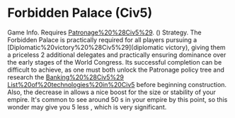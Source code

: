 # Forbidden Palace (Civ5)

Game Info.
Requires [Patronage%20%28Civ5%29](Patronage). ()
Strategy.
The Forbidden Palace is practically required for all players pursuing a [Diplomatic%20victory%20%28Civ5%29](diplomatic victory), giving them a priceless 2 additional delegates and practically ensuring dominance over the early stages of the World Congress. Its successful completion can be difficult to achieve, as one must both unlock the Patronage policy tree and research the [Banking%20%28Civ5%29](Banking) [List%20of%20technologies%20in%20Civ5](technology) before beginning construction.
Also, the decrease in allows a nice boost for the size or stability of your empire. It's common to see around 50 s in your empire by this point, so this wonder may give you 5 less , which is very significant.